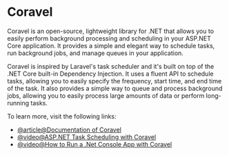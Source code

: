 # Coravel

Coravel is an open-source, lightweight library for .NET that allows you to easily perform background processing and scheduling in your ASP.NET Core application. It provides a simple and elegant way to schedule tasks, run background jobs, and manage queues in your application.

Coravel is inspired by Laravel's task scheduler and it's built on top of the .NET Core built-in Dependency Injection. It uses a fluent API to schedule tasks, allowing you to easily specify the frequency, start time, and end time of the task. It also provides a simple way to queue and process background jobs, allowing you to easily process large amounts of data or perform long-running tasks.

To learn more, visit the following links:

- [@article@Documentation of Coravel](https://docs.coravel.net/)
- [@video@ASP.NET Task Scheduling with Coravel](https://www.youtube.com/watch?v=vu0fxlWl0wo)
- [@video@How to Run a .Net Console App with Coravel](https://www.youtube.com/watch?v=KQpw_OYkKq8)
